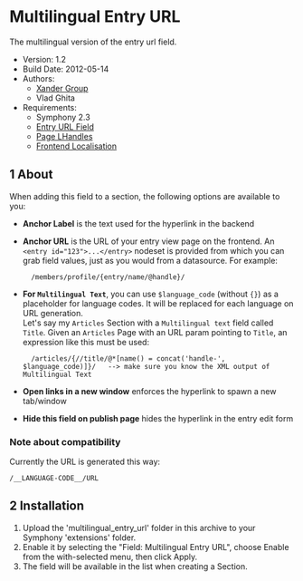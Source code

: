 Multilingual Entry URL
======================

The multilingual version of the entry url field.

* Version: 1.2
* Build Date: 2012-05-14
* Authors:
	- [Xander Group](http://www.xanderadvertising.com)
	- Vlad Ghita
* Requirements:
	- Symphony 2.3
	- [Entry URL Field](https://github.com/nickdunn/entry_url_field)
	- [Page LHandles](https://github.com/vlad-ghita/page_lhandles)
	- [Frontend Localisation](https://github.com/vlad-ghita/frontend_localisation)



## 1 About ##

When adding this field to a section, the following options are available to you:

* **Anchor Label** is the text used for the hyperlink in the backend
* **Anchor URL** is the URL of your entry view page on the frontend. An `<entry id="123">...</entry>` nodeset is provided from which you can grab field values, just as you would from a datasource. For example:

		/members/profile/{entry/name/@handle}/

* **For `Multilingual Text`**, you can use `$language_code` (without `{}`) as a placeholder for language codes. It will be replaced for each language on URL generation.<br />
Let's say my `Articles` Section with a `Multilingual text` field called `Title`. Given an `Articles` Page with an URL param pointing to `Title`, an expression like this must be used:

		/articles/{//title/@*[name() = concat('handle-', $language_code)]}/   --> make sure you know the XML output of Multilingual Text

* **Open links in a new window** enforces the hyperlink to spawn a new tab/window
* **Hide this field on publish page** hides the hyperlink in the entry edit form



### Note about compatibility ###

Currently the URL is generated this way:

    /__LANGUAGE-CODE__/URL



## 2 Installation ##
 
1. Upload the 'multilingual_entry_url' folder in this archive to your Symphony 'extensions' folder.
2. Enable it by selecting the "Field: Multilingual Entry URL", choose Enable from the with-selected menu, then click Apply.
3. The field will be available in the list when creating a Section.
